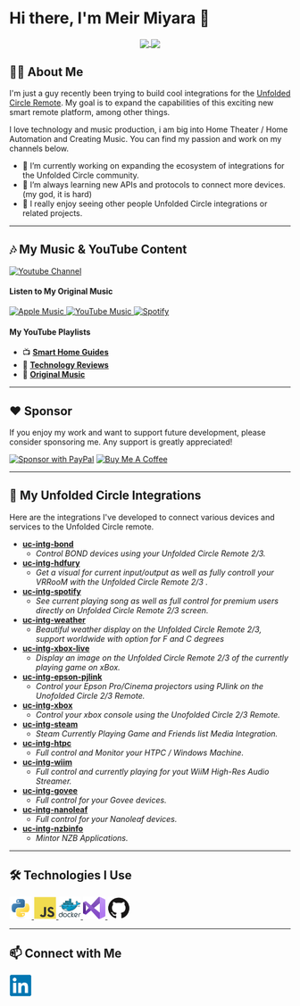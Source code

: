 # Hi there, I'm Meir Miyara 👋

<p align="center">
  <a href="https://github.com/anuraghazra/github-readme-stats">
    <img align="center" src="https://github-readme-stats.vercel.app/api?username=mase1981&show_icons=true&theme=dracula&include_all_commits=true&count_private=false&rank_icon=github" />
  </a>
  <a href="https://github.com/anuraghazra/github-readme-stats">
    <img align="center" src="https://github-readme-stats.vercel.app/api/top-langs/?username=mase1981&layout=compact&theme=dracula" />
  </a>
</p>

## 👨‍💻 About Me

I'm just a guy recently been trying to build cool integrations for the [Unfolded Circle Remote](https://www.unfoldedcircle.com/). My goal is to expand the capabilities of this exciting new smart remote platform, among other things.

I love technology and music production, i am big into Home Theater / Home Automation and Creating Music. You can find my passion and work on my channels below.

- 🔭 I’m currently working on expanding the ecosystem of integrations for the Unfolded Circle community.
- 🌱 I’m always learning new APIs and protocols to connect more devices. (my god, it is hard)
- 👯 I really enjoy seeing other people Unfolded Circle integrations or related projects.

---

## 🎶 My Music & YouTube Content

<p align="left">
  <a href="https://www.youtube.com/@MeirMiyara" target="_blank">
    <img src="https://img.shields.io/badge/YouTube-FF0000?style=for-the-badge&logo=youtube&logoColor=white" alt="Youtube Channel"/>
  </a>
</p>

#### Listen to My Original Music
<p align="left">
  <a href="https://music.apple.com/us/artist/dj-m-a-s-e/415548672" target="_blank">
    <img src="https://img.shields.io/badge/Apple_Music-9933CC?style=for-the-badge&logo=apple-music&logoColor=white" alt="Apple Music"/>
  </a>
  <a href="https://music.youtube.com/channel/UCIIh2l3S1-DZ0x8_2rn89eg" target="_blank">
    <img src="https://img.shields.io/badge/YouTube_Music-FF0000?style=for-the-badge&logo=youtube-music&logoColor=white" alt="YouTube Music"/>
  </a>
  <a href="YOUR_SPOTIFY_ARTIST_LINK_HERE" target="_blank">
    <img src="https://img.shields.io/badge/Spotify-1ED760?style=for-the-badge&logo=spotify&logoColor=white" alt="Spotify"/>
  </a>
</p>

#### My YouTube Playlists
* 📺 **[Smart Home Guides](https://www.youtube.com/playlist?list=PLrO-WnD_o_gKabF4EaEriaPdTlR1fBXpu)**
* 🔌 **[Technology Reviews](https://www.youtube.com/playlist?list=PLrO-WnD_o_gIquDpZxIJhhs2OOvm3SYyw)**
* 🎵 **[Original Music](https://www.youtube.com/playlist?list=OLAK5uy_nADxaf1C79ChNUb5Pfrfg8YrOaPjLWc_0)**

---

## ❤️ Sponsor

If you enjoy my work and want to support future development, please consider sponsoring me. Any support is greatly appreciated!

<a href="https://paypal.me/mmiyara" target="_blank"><img src="https://www.paypalobjects.com/en_US/i/btn/btn_donate_LG.gif" alt="Sponsor with PayPal" /></a>
[![Buy Me A Coffee](https://img.shields.io/badge/Buy_Me_A_Coffee&nbsp;☕-FFDD00?logo=buy-me-a-coffee&logoColor=white&labelColor=grey)](https://buymeacoffee.com/meirmiyara)

---

## 🚀 My Unfolded Circle Integrations

Here are the integrations I've developed to connect various devices and services to the Unfolded Circle remote.

* **[uc-intg-bond](https://github.com/mase1981/uc-intg-bond)**
    * *Control BOND devices using your Unfolded Circle Remote 2/3.*
* **[uc-intg-hdfury](https://github.com/mase1981/uc-intg-hdfury)**
    * *Get a visual for current input/output as well as fully controll your VRRooM with the Unfolded Circle Remote 2/3 .*
* **[uc-intg-spotify](https://github.com/mase1981/uc-intg-spotify)**
    * *See current playing song as well as full control for premium users directly on Unfolded Circle Remote 2/3 screen.*
* **[uc-intg-weather](https://github.com/mase1981/uc-intg-weather)**
    * *Beautiful weather display on the Unfolded Circle Remote 2/3, support worldwide with option for F and C degrees*
* **[uc-intg-xbox-live](https://github.com/mase1981/uc-intg-xbox-live)**
    * *Display an image on the  Unfolded Circle Remote 2/3 of the currently playing game on xBox.*
* **[uc-intg-epson-pjlink](https://github.com/mase1981/uc-intg-epson-pjlink)**
    * *Control your Epson Pro/Cinema projectors using PJlink on the Unofolded Circle 2/3 Remote.*
* **[uc-intg-xbox](https://github.com/mase1981/uc-intg-xbox)**
    * *Control your xbox console using the Unofolded Circle 2/3 Remote.*
* **[uc-intg-steam](https://github.com/mase1981/uc-intg-steam)**
    * *Steam Currently Playing Game and Friends list Media Integration.*
* **[uc-intg-htpc](https://github.com/mase1981/uc-intg-htpc)**
    * *Full control and Monitor your HTPC / Windows Machine.*
* **[uc-intg-wiim](https://github.com/mase1981/uc-intg-wiim)**
    * *Full control and currently playing for yout WiiM High-Res Audio Streamer.*
* **[uc-intg-govee](https://github.com/mase1981/uc-intg-govee)**
    * *Full control for your Govee devices.*
* **[uc-intg-nanoleaf](https://github.com/mase1981/uc-intg-nanoleaf)**
    * *Full control for your Nanoleaf devices.*
* **[uc-intg-nzbinfo](https://github.com/mase1981/uc-intg-nzbinfo)**
    * *Mintor NZB Applications.*

---

## 🛠️ Technologies I Use

<p align="left">
  <a href="https://www.python.org" target="_blank"> <img src="https://raw.githubusercontent.com/devicons/devicon/master/icons/python/python-original.svg" alt="python" width="40" height="40"/> </a>
  <a href="https://developer.mozilla.org/en-US/docs/Web/JavaScript" target="_blank"> <img src="https://raw.githubusercontent.com/devicons/devicon/master/icons/javascript/javascript-original.svg" alt="javascript" width="40" height="40"/> </a>
  <a href="https://www.docker.com/" target="_blank"> <img src="https://raw.githubusercontent.com/devicons/devicon/master/icons/docker/docker-original-wordmark.svg" alt="docker" width="40" height="40"/> </a>
  <a href="https://visualstudio.microsoft.com/" target="_blank"> <img src="https://raw.githubusercontent.com/devicons/devicon/master/icons/visualstudio/visualstudio-original.svg" alt="docker" width="40" height="40"/> </a>
  <a href="https://www.github.com/" target="_blank"> <img src="https://raw.githubusercontent.com/devicons/devicon/master/icons/github/github-original.svg" alt="docker" width="40" height="40"/> </a>
</p>

---

## 📫 Connect with Me

 <a href="https://www.linkedin.com/in/meirmiyara/" target="_blank"> <img src="https://raw.githubusercontent.com/devicons/devicon/master/icons/linkedin/linkedin-original.svg" alt="linkedin" width="40" height="40"/>
<p align="left">
  </p>
